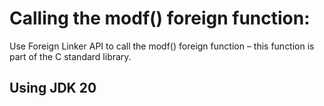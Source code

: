 # Calling the modf() foreign function:

Use Foreign Linker API to call the modf() foreign function – this function is part of the C standard library.

## Using JDK 20